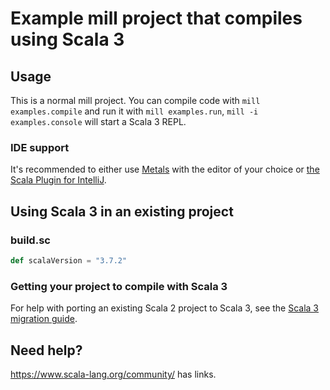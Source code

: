 # Example mill project that compiles using Scala 3

## Usage

This is a normal mill project. You can compile code with `mill examples.compile` and run it
with `mill examples.run`, `mill -i examples.console` will start a Scala 3 REPL.

### IDE support

It's recommended to either use [Metals](https://scalameta.org/metals/) with the
editor of your choice or [the Scala Plugin for
IntelliJ](https://blog.jetbrains.com/scala/).

## Using Scala 3 in an existing project

### build.sc

```scala
def scalaVersion = "3.7.2"
```

### Getting your project to compile with Scala 3

For help with porting an existing Scala 2 project to Scala 3, see the
[Scala 3 migration guide](https://docs.scala-lang.org/scala3/guides/migration/compatibility-intro.html).

## Need help?

https://www.scala-lang.org/community/ has links.
